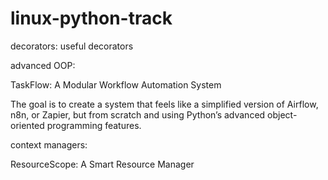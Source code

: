 # linux-python-track

decorators: useful decorators

advanced OOP: 

TaskFlow: A Modular Workflow Automation System

The goal is to create a system that feels like a simplified version of Airflow, n8n, or Zapier, but from scratch and using Python’s advanced object-oriented programming features.


context managers:

ResourceScope: A Smart Resource Manager


